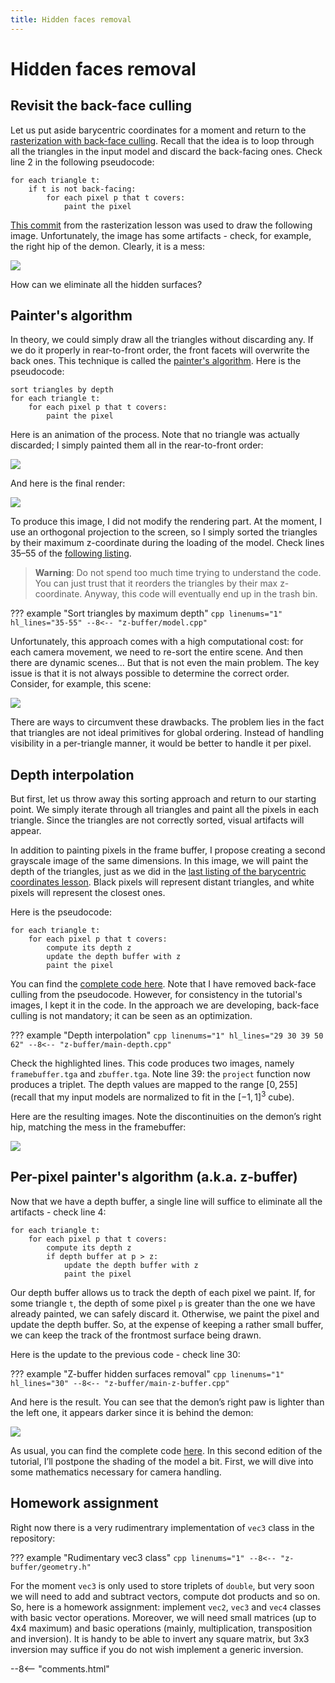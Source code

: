 ```yaml
---
title: Hidden faces removal
---
```


# Hidden faces removal

## Revisit the back-face culling

Let us put aside barycentric coordinates for a moment and return to the [rasterization with back-face culling](rasterization.md#putting-all-together-back-face-culling). Recall that the idea is to loop through all the triangles in the input model and discard the back-facing ones. Check line 2 in the following pseudocode:

```linenums="1" hl_lines="2"
for each triangle t:
    if t is not back-facing:
        for each pixel p that t covers:
            paint the pixel
```

[This commit](https://github.com/ssloy/tinyrenderer/tree/ab559b1325df38266b420c6236a33794bd7e4c65) from the rasterization lesson was used to draw the following image. Unfortunately, the image has some artifacts - check, for example, the right hip of the demon. Clearly, it is a mess:

![](z-buffer/diablo-culling-hip.png)

How can we eliminate all the hidden surfaces?

## Painter's algorithm

In theory, we could simply draw all the triangles without discarding any. If we do it properly in rear-to-front order, the front facets will overwrite the back ones. This technique is called the [painter's algorithm](http://en.wikipedia.org/wiki/Painter%27s_algorithm). Here is the pseudocode:

```linenums="1" hl_lines="1"
sort triangles by depth
for each triangle t:
    for each pixel p that t covers:
        paint the pixel
```

Here is an animation of the process. Note that no triangle was actually discarded; I simply painted them all in the rear-to-front order:

![](z-buffer/painter.gif)

And here is the final render:

![](z-buffer/diablo-painter.png)

To produce this image, I did not modify the rendering part. At the moment, I use an orthogonal projection to the screen, so I simply sorted the triangles by their maximum z-coordinate during the loading of the model. Check lines 35–55 of the [following listing](https://github.com/ssloy/tinyrenderer/commit/52c7f8898e1a71c412f89240d83e4b354a3e76bc).

> **Warning**: Do not spend too much time trying to understand the code. You can just trust that it reorders the triangles by their max z-coordinate. Anyway, this code will eventually end up in the trash bin.

??? example "Sort triangles by maximum depth"
    ```cpp linenums="1" hl_lines="35-55"
    --8<-- "z-buffer/model.cpp"
    ```

Unfortunately, this approach comes with a high computational cost: for each camera movement, we need to re-sort the entire scene. And then there are dynamic scenes... But that is not even the main problem. The key issue is that it is not always possible to determine the correct order. Consider, for example, this scene:

![](z-buffer/painter.svg)

There are ways to circumvent these drawbacks. The problem lies in the fact that triangles are not ideal primitives for global ordering. Instead of handling visibility in a per-triangle manner, it would be better to handle it per pixel.

## Depth interpolation

But first, let us throw away this sorting approach and return to our starting point. We simply iterate through all triangles and paint all the pixels in each triangle. Since the triangles are not correctly sorted, visual artifacts will appear.

In addition to painting pixels in the frame buffer, I propose creating a second grayscale image of the same dimensions. In this image, we will paint the depth of the triangles, just as we did in the [last listing of the barycentric coordinates lesson](barycentric.md#example-2_1). Black pixels will represent distant triangles, and white pixels will represent the closest ones.

Here is the pseudocode:

```linenums="1" hl_lines="3 4"
for each triangle t:
    for each pixel p that t covers:
        compute its depth z
        update the depth buffer with z
        paint the pixel
```

You can find the [complete code here](https://github.com/ssloy/tinyrenderer/commit/af1c138fd86cd9d46813ee492e97127d434a9242). Note that I have removed back-face culling from the pseudocode. However, for consistency in the tutorial's images, I kept it in the code. In the approach we are developing, back-face culling is not mandatory; it can be seen as an optimization.

??? example "Depth interpolation"
    ```cpp linenums="1" hl_lines="29 30 39 50 62"
    --8<-- "z-buffer/main-depth.cpp"
    ```

Check the highlighted lines. This code produces two images, namely `framebuffer.tga` and `zbuffer.tga`. Note line 39: the `project` function now produces a triplet. The depth values are mapped to the range $[0, 255]$ (recall that my input models are normalized to fit in the $[-1, 1]^3$ cube).

Here are the resulting images. Note the discontinuities on the demon’s right hip, matching the mess in the framebuffer:

[![](z-buffer/diablo-zbuffer-bad.png)](z-buffer/diablo-zbuffer-bad.png)

## Per-pixel painter's algorithm (a.k.a. z-buffer)

Now that we have a depth buffer, a single line will suffice to eliminate all the artifacts - check line 4:

```linenums="1" hl_lines="4"
for each triangle t:
    for each pixel p that t covers:
        compute its depth z
        if depth buffer at p > z:
            update the depth buffer with z
            paint the pixel
```

Our depth buffer allows us to track the depth of each pixel we paint. If, for some triangle `t`, the depth of some pixel `p` is greater than the one we have already painted, we can safely discard it. Otherwise, we paint the pixel and update the depth buffer. So, at the expense of keeping a rather small buffer, we can keep the track of the frontmost surface being drawn.

Here is the update to the previous code - check line 30:

??? example "Z-buffer hidden surfaces removal"
    ```cpp linenums="1" hl_lines="30"
    --8<-- "z-buffer/main-z-buffer.cpp"
    ```

And here is the result. You can see that the demon’s right paw is lighter than the left one, it appears darker since it is behind the demon:

[![](z-buffer/diablo-zbuffer.png)](z-buffer/diablo-zbuffer.png)

As usual, you can find the complete code [here](https://github.com/ssloy/tinyrenderer/commit/f1dd24ec9418922fcfa3d6e7ab13ffc8c1c18577).
In this second edition of the tutorial, I’ll postpone the shading of the model a bit. First, we will dive into some mathematics necessary for camera handling.

## Homework assignment

Right now there is a very rudimentrary implementation of `vec3` class in the repository:

??? example "Rudimentary vec3 class"
    ```cpp linenums="1"
    --8<-- "z-buffer/geometry.h"
    ```

For the moment `vec3` is only used to store triplets of `double`, but very soon we will need to add and subtract vectors, compute dot products and so on.
So, here is a homework assignment: implement `vec2`, `vec3` and `vec4` classes with basic vector operations.
Moreover, we will need small matrices (up to 4x4 maximum) and basic operations (mainly, multiplication, transposition and inversion).
It is handy to be able to invert any square matrix, but 3x3 inversion may suffice if you do not wish implement a generic inversion.

--8<-- "comments.html"

